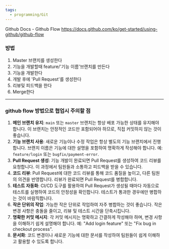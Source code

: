```yaml
---
tags:
  - programming/Git
---
```


Github Docs - Github Flow
https://docs.github.com/ko/get-started/using-github/github-flow
### 방법
1. Master 브랜치를 생성한다
2. 기능을 개발할때 feature/'기능 이름'브랜치를 만든다
3. 기능을 개발한다
4. 개발 후에 'Pull Request'를 생성한다
5. 리뷰및 피드백을 한다
6. Merge한다
- - -
### github flow 방법으로 협업시 주의할 점
1. **메인 브랜치 유지**: `main` 또는 `master` 브랜치는 항상 배포 가능한 상태를 유지해야 합니다. 이 브랜치는 안정적인 코드만 포함되어야 하므로, 직접 커밋하지 않는 것이 좋습니다.
2. **기능 브랜치 사용**: 새로운 기능이나 수정 작업은 항상 별도의 기능 브랜치에서 진행합니다. 브랜치 이름은 기능에 대한 설명을 포함하여 명확하게 작성해야 합니다. 예: `feature/login` 또는 `bugfix/payment-error`.
3. **Pull Request 생성**: 기능 개발이 완료되면 Pull Request를 생성하여 코드 리뷰를 요청합니다. 이 과정에서 팀원들과 소통하고 피드백을 받을 수 있습니다.
4. **코드 리뷰**: Pull Request에 대한 코드 리뷰를 통해 코드 품질을 높이고, 다른 팀원의 의견을 반영합니다. 리뷰가 완료되면 Pull Request를 병합합니다.
5. **테스트 자동화**: CI/CD 도구를 활용하여 Pull Request가 생성될 때마다 자동으로 테스트를 실행하여 코드의 안정성을 확인합니다. 테스트가 통과한 경우에만 병합하는 것이 바람직합니다.
6. **작은 단위의 작업**: 가능한 작은 단위로 작업하여 자주 병합하는 것이 좋습니다. 작은 변경 사항은 충돌을 줄이고, 리뷰 및 테스트 시간을 단축시킵니다.
7. **명확한 커밋 메시지**: 각 커밋 메시지는 명확하고 간결하게 작성해야 하며, 변경 사항을 이해하기 쉽게 설명해야 합니다. 예: "Add login feature" 또는 "Fix bug in checkout process".
8. **문서화**: 코드 변경이나 새로운 기능에 대한 문서를 작성하여 팀원들이 쉽게 이해하고 활용할 수 있도록 합니다.